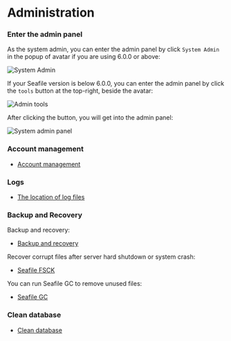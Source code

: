 # Administration

### Enter the admin panel

As the system admin, you can enter the admin panel by click `System Admin` in the popup of avatar if you are using 6.0.0 or above:

![System Admin](../images/system-admin-entrance.png)

If your Seafile version is below 6.0.0, you can enter the admin panel by click the `tools` button at the top-right, beside the avatar:

![Admin tools](../images/tools-button.png)

After clicking the button, you will get into the admin panel:

![System admin panel](../images/system-admin.png)

### Account management

* [Account management](account.md)

### Logs

* [The location of log files](logs.md)

### Backup and Recovery

Backup and recovery:

* [Backup and recovery](backup_recovery.md)

Recover corrupt files after server hard shutdown or system crash:

* [Seafile FSCK](seafile_fsck.md)

You can run Seafile GC to remove unused files:

* [Seafile GC](seafile_gc.md)

### Clean database

* [Clean database](clean_database.md)
